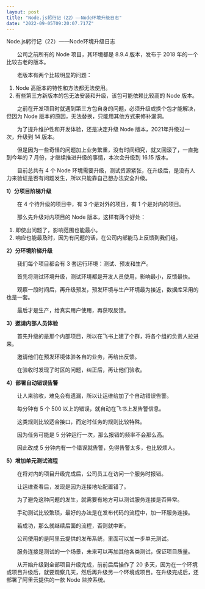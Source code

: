 ```yaml
---
layout: post
title: "Node.js躬行记（22）——Node环境升级日志"
date: "2022-09-05T09:20:07.717Z"
---
```

Node.js躬行记（22）——Node环境升级日志

　　公司之前所有的 Node 项目，其环境都是 8.9.4 版本，发布于 2018 年的一个比较古老的版本。

　　老版本有两个比较明显的问题：

1.  Node 高版本的特性和方法都无法使用。
2.  有些第三方新版本的包无法安装和升级，该包可能依赖比较高的 Node 版本。

　　之前在开发项目时就遇到第三方包自身的问题，必须升级或换个包才能解决，但因为 Node 版本的原因，无法替换，只能用其他方式来修补漏洞。

　　为了提升维护性和开发体验，还是决定升级 Node 版本，2021年升级过一次，升级到 14 版本。

　　但是因为一些奇怪的问题加上业务繁重，没有时间细究，就又回滚了，一直拖到今年的 7 月份，才继续推进升级的事情，本次会升级到 16.15 版本。

　　目前总共有 4 个 Node 环境需要升级，测试资源紧张，在升级后，是没有人力来验证是否有问题发生，所以只能靠自己想办法安全升级。

**1）分项目阶梯升级**

　　在 4 个待升级的项目中，有 3 个是对外的项目，有 1 个是对内的项目。

　　那么先升级对内项目的 Node 版本，这样有两个好处：

1.  即使出问题了，影响范围也能最小。
2.  响应也能最及时，因为有问题的话，在公司内部能马上反馈到我们组。

**2）分环境阶梯升级**

　　我们每个项目都会有 3 套运行环境：测试、预发和生产。

　　首先将测试环境升级，测试环境都是开发人员使用，影响最小，反馈最快。

　　观察一段时间后，再升级预发，预发环境与生产环境最为接近，数据库采用的也是一套。

　　最后才是生产，给真实用户使用，再获取反馈。

**3）邀请内部人员体验**

　　首先升级的是那个内部项目，所以在飞书上建了个群，将各个组的负责人拉进来。

　　邀请他们在预发环境体验各自的业务，再给出反馈。

　　在验收时发现了时区的问题，纠正后，再让他们验收。

**4）部署自动错误告警**

　　让人来验收，难免会有遗漏，所以让运维给加了个自动错误告警。

　　每分钟有 5 个 500 以上的错误，就自动在飞书上发告警信息。

　　这类规则比较适合接口，而定时任务的规则比较特殊。

　　因为任务可能是 5 分钟运行一次，那么报错的频率不会那么高。

　　因此改成 5 分钟内有一个错误就告警，免得告警太多，也比较烦人。

**5）增加单元测试流程**

　　在将对内的项目升级完成后，公司员工在访问一个服务时报错。

　　让运维查看后，发现是因为连接地址配置错了。

　　为了避免这种问题的发生，就需要有地方可以测试服务连接是否异常。

　　手动测试比较繁琐，最好的办法是在发布代码的流程中，加一环服务连接。

　　若成功，那么就继续后面的流程，否则就中断。

　　公司使用的是阿里云提供的发布系统，里面可以加一步单元测试。

　　服务连接是测试的一个场景，未来可以再加其他各类测试，保证项目质量。

　　从开始升级到全部项目升级完成，前前后后操作了 20 多天，因为在一个环境或项目升级后，就要观察几天，然后再升级另一个环境或项目。在升级完成后，还部署了阿里云提供的一款 Node 监控系统。